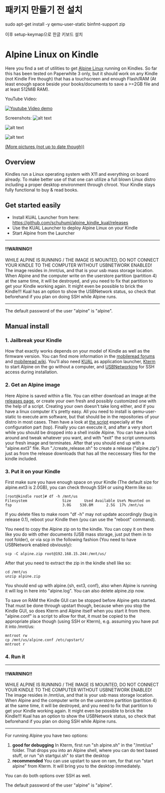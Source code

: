 # 패키지 만들기 전 설치
sudo apt-get install -y qemu-user-static binfmt-support zip

이후 setup-keymap으로 한글 키보드 설치 






# Alpine Linux on Kindle
Here you find a set of utilities to get [Alpine Linux](https://alpinelinux.org/) running on Kindles. So far this has been tested on Paperwhite 3 only, but it should work on any Kindle (not Kindle Fire though) that has a touchscreen and enough Flash/RAM (At least enough space beside your books/documents to save a >=2GB file and at least 512MiB RAM).

YouTube Video:

[![Youtube Video demo](https://img.youtube.com/vi/rcZiVo1z4Eg/0.jpg)](https://www.youtube.com/watch?v=rcZiVo1z4Eg)

Screenshots:
![alt text](https://github.com/schuhumi/alpine_kindle/raw/master/images/collage1.png)

![alt text](https://github.com/schuhumi/alpine_kindle/raw/master/images/collage2.png)

![alt text](https://github.com/schuhumi/alpine_kindle/raw/master/images/collage3.png)

[(More pictures (not up to date though))](https://imgur.com/gallery/uX1DENC)

## Overview
Kindles run a Linux operating system with X11 and everything on board already. To make better use of that one can utilize a full blown Linux distro including a proper desktop environment through chroot. Your Kindle stays fully functional to buy & read books.

## Get started easily
 - Install KUAL Launcher from here: https://github.com/schuhumi/alpine_kindle_kual/releases
 - Use the KUAL Launcher to deploy Alpine Linux on your Kindle
 - Start Alpine from the Launcher

*********************
#### !!WARNING!!
WHILE ALPINE IS RUNNING / THE IMAGE IS MOUNTED, DO NOT CONNECT YOUR KINDLE TO THE COMPUTER WITHOUT USBNETWORK ENABLED! The image resides in /mnt/us, and that is your usb mass storage location. When Alpine and the computer write on the userstore partition (partition 4) at the same time, it will be destroyed, and you need to fix that partition to get your Kindle working again. It might even be possible to brick the Kindle!!! Kual has an option to show the USBNetwork status, so check that beforehand if you plan on doing SSH while Alpine runs.
*********************
The default password of the user "alpine" is "alpine".


## Manual install
### 1. Jailbreak your Kindle
How that exactly works depends on your model of Kindle as well as the firmware version. You can find more information in the [mobileread forums](https://www.mobileread.com/forums/forumdisplay.php?f=150) and [mobileread wiki](https://wiki.mobileread.com/wiki/Kindle_Touch_Hacking). You'll also need [KUAL](https://www.mobileread.com/forums/showthread.php?t=203326) as application launcher, [Kterm](https://www.fabiszewski.net/kindle-terminal/) to start Alpine on the go without a computer, and [USBNetworking](https://wiki.mobileread.com/wiki/Kindle_Touch_Hacking#USB_Networking) for SSH access during installation.

### 2. Get an Alpine image
Here Alpine is saved within a file. You can either download an image at the [releases page](https://github.com/schuhumi/alpine_kindle/releases/), or create your own fresh and possibly customized one with the help of a script. Creating your own doesn't take long either, and if you have a linux computer it's pretty easy. All you need to install is qemu-user-static to execute arm software, but that should be in the repositories of your distro in most cases. Then have a look at [the script](https://github.com/schuhumi/alpine_kindle/blob/master/create_kindle_alpine_image.sh) especially at the configuration part (top). Finally you can execute it, and after a very short while you should be dropped into a shell inside Alpine. You can have a look around and tweak whatever you want, and with "exit" the script unmounts your fresh image and terminates. After that you should end up with a "alpine.ext3" file. Run "./create_release.sh" to create a release ("alpine.zip") just as from the release downloads that has all the neccessary files for the kindle included.

### 3. Put it on your Kindle
First make sure you have enough space on your Kindle (The default size for alpine.ext3 is 2.0GB), you can check through SSH or using Kterm like so:
```
[root@kindle root]# df -h /mnt/us
Filesystem                Size      Used Available Use% Mounted on
fsp                       3.0G    530.8M      2.5G  17% /mnt/us
```
If you delete files to make room "df -h" may not update accordingly (bug in release 0.1), reboot your Kindle then (you can use the "reboot" command).

You need to copy the Alpine zip on to the kindle. You can copy it on there like you do with other documents (USB mass storage, just put them in to root folder), or via scp in the following fashion (You need to have USBNetwork enabled obviously):
```
scp -C alpine.zip root@192.168.15.244:/mnt/us/
```
After that you need to extract the zip in the kindle shell like so:
```
cd /mnt/us
unzip alpine.zip
```
You should end up with alpine.{sh, ext3, conf}, also when Alpine is running it will log in here into "alpine.log". You can also delete alpine.zip now.

To save on RAM the Kindle GUI can be stopped before Alpine gets started. That must be done through upstart though, because when you stop the Kindle GUI, so does Kterm and Alpine itself when you start it from there. "alpine.conf" is a script to allow for that, it must be copied to the appropriate place though (using SSH or Kterm), e.g. assuming you have put it into /mnt/us:
```
mntroot rw
cp /mnt/us/alpine.conf /etc/upstart/
mntroot r
```
### 4. Run it
*********************
#### !!WARNING!!
WHILE ALPINE IS RUNNING / THE IMAGE IS MOUNTED, DO NOT CONNECT YOUR KINDLE TO THE COMPUTER WITHOUT USBNETWORK ENABLED! The image resides in /mnt/us, and that is your usb mass storage location. When Alpine and the computer write on the userstore partition (partition 4) at the same time, it will be destroyed, and you need to fix that partition to get your Kindle working again. It might even be possible to brick the Kindle!!! Kual has an option to show the USBNetwork status, so check that beforehand if you plan on doing SSH while Alpine runs.
*********************
For running Alpine you have two options:
1. **good for debugging** In Kterm, first run "sh alpine.sh" in the "/mnt/us" folder. That drops you into an Alpine shell, where you can do text based stuff, or run "sh startgui.sh" to start the desktop
2. **recommended** You can use upstart to save on ram, for that run "start alpine" from Kterm. It will bring you to the desktop immediately.

You can do both options over SSH as well.

The default password of the user "alpine" is "alpine".
